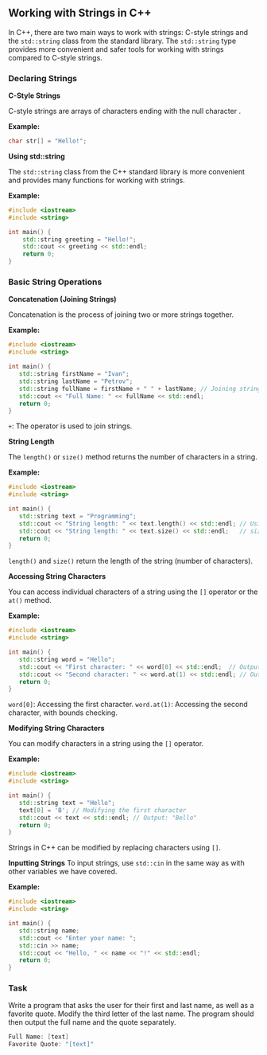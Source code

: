 ﻿## Working with Strings in C++

In C++, there are two main ways to work with strings: C-style strings and the `std::string` class from the standard library. The `std::string` type provides more convenient and safer tools for working with strings compared to C-style strings.

### Declaring Strings
**C-Style Strings**

C-style strings are arrays of characters ending with the null character  .

**Example:**
```cpp
char str[] = "Hello!";
```

**Using std::string**

The `std::string` class from the C++ standard library is more convenient and provides many functions for working with strings.

**Example:**
```cpp
#include <iostream>
#include <string>

int main() {
    std::string greeting = "Hello!";
    std::cout << greeting << std::endl;
    return 0;
}
```

### Basic String Operations

**Concatenation (Joining Strings)**

Concatenation is the process of joining two or more strings together.

**Example:**
```cpp
#include <iostream>
#include <string>

int main() {
   std::string firstName = "Ivan";
   std::string lastName = "Petrov";
   std::string fullName = firstName + " " + lastName; // Joining strings
   std::cout << "Full Name: " << fullName << std::endl;
   return 0;
}
```

`+`: The operator is used to join strings.

**String Length**

The `length()` or `size()` method returns the number of characters in a string.

**Example:**
```cpp
#include <iostream>
#include <string>

int main() {
   std::string text = "Programming";
   std::cout << "String length: " << text.length() << std::endl; // Using the length() method
   std::cout << "String length: " << text.size() << std::endl;   // size() does the same thing
   return 0;
}
```

`length()` and `size()` return the length of the string (number of characters).

**Accessing String Characters**

You can access individual characters of a string using the `[]` operator or the `at()` method.

**Example:**
```cpp
#include <iostream>
#include <string>

int main() {
   std::string word = "Hello";
   std::cout << "First character: " << word[0] << std::endl;  // Outputs 'H'
   std::cout << "Second character: " << word.at(1) << std::endl; // Outputs 'e'
   return 0;
}
```

`word[0]`: Accessing the first character.
`word.at(1)`: Accessing the second character, with bounds checking.

**Modifying String Characters**

You can modify characters in a string using the `[]` operator.

**Example:**
```cpp
#include <iostream>
#include <string>

int main() {
   std::string text = "Hello";
   text[0] = 'B'; // Modifying the first character
   std::cout << text << std::endl; // Output: "Bello"
   return 0;
}
```

Strings in C++ can be modified by replacing characters using `[]`.

**Inputting Strings**
To input strings, use `std::cin` in the same way as with other variables we have covered.

**Example:**
```cpp
#include <iostream>
#include <string>

int main() {
   std::string name;
   std::cout << "Enter your name: ";
   std::cin >> name;
   std::cout << "Hello, " << name << "!" << std::endl;
   return 0;
}
```

### Task

Write a program that asks the user for their first and last name, as well as a favorite quote. Modify the third letter of the last name. The program should then output the full name and the quote separately.
```cpp
Full Name: [text]
Favorite Quote: "[text]"
```
